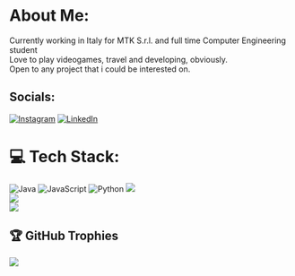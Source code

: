 # About Me:
Currently working in Italy for MTK S.r.l. and full time Computer Engineering student<br>Love to play videogames, travel and developing, obviously.<br>Open to any project that i could be interested on.


## Socials:
[![Instagram](https://img.shields.io/badge/Instagram-%23E4405F.svg?logo=Instagram&logoColor=white)](https://instagram.com/trustnomick) [![LinkedIn](https://img.shields.io/badge/LinkedIn-%230077B5.svg?logo=linkedin&logoColor=white)](https://linkedin.com/in/mickael-mignano-5a9731207) 

# 💻 Tech Stack:
![Java](https://img.shields.io/badge/java-%23ED8B00.svg?style=for-the-badge&logo=openjdk&logoColor=white) ![JavaScript](https://img.shields.io/badge/javascript-%23323330.svg?style=for-the-badge&logo=javascript&logoColor=%23F7DF1E) ![Python](https://img.shields.io/badge/python-3670A0?style=for-the-badge&logo=python&logoColor=ffdd54)
![](https://github-readme-stats.vercel.app/api?username=trustnomick&theme=dark&hide_border=false&include_all_commits=false&count_private=false)<br/>
![](https://nirzak-streak-stats.vercel.app/?user=trustnomick&theme=dark&hide_border=false)<br/>
![](https://github-readme-stats.vercel.app/api/top-langs/?username=trustnomick&theme=dark&hide_border=false&include_all_commits=false&count_private=false&layout=compact)

## 🏆 GitHub Trophies
![](https://github-profile-trophy.vercel.app/?username=trustnomick&theme=radical&no-frame=false&no-bg=true&margin-w=4)

<!-- Proudly created with GPRM ( https://gprm.itsvg.in ) -->
